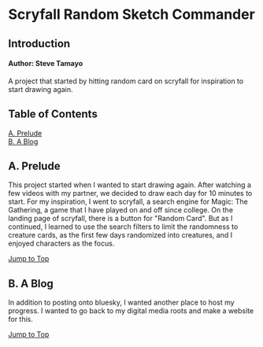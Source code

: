 # Scryfall Random Sketch Commander
## Introduction
#### Author: Steve Tamayo
A project that started by hitting random card on scryfall for inspiration to start drawing again.

## <a name="top"></a>Table of Contents
[A. Prelude](#pt1)<br/>
[B. A Blog](#pt2)<br/>

## <a name="pt1"></a>A. Prelude
This project started when I wanted to start drawing again. After watching a few videos with my partner, we decided to draw each day for 10 minutes to start. For my inspiration, I went to scryfall, a search engine for Magic: The Gathering, a game that I have played on and off since college. On the landing page of scryfall, there is a button for "Random Card". But as I continued, I learned to use the search filters to limit the randomness to creature cards, as the first few days randomized into creatures, and I enjoyed characters as the focus.

[Jump to Top](#top)<br/>

## <a name="pt2"></a>B. A Blog
In addition to posting onto bluesky, I wanted another place to host my progress. I wanted to go back to my digital media roots and make a website for this.

[Jump to Top](#top)<br/>
